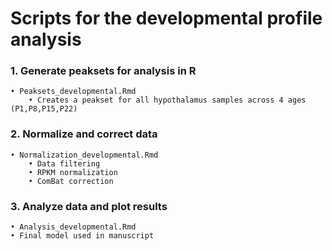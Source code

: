 # Scripts for the developmental profile analysis

### 1. Generate peaksets for analysis in R
    • Peaksets_developmental.Rmd
        • Creates a peakset for all hypothalamus samples across 4 ages (P1,P8,P15,P22)

### 2. Normalize and correct data
    • Normalization_developmental.Rmd
        • Data filtering
        • RPKM normalization
        • ComBat correction
    
### 3. Analyze data and plot results
    • Analysis_developmental.Rmd
    • Final model used in manuscript
